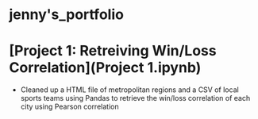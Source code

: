 # jenny's_portfolio

# [Project 1: Retreiving Win/Loss Correlation](Project 1.ipynb)
* Cleaned up a HTML file of metropolitan regions and a CSV of local sports teams using Pandas to retrieve the win/loss correlation of each city using Pearson correlation
